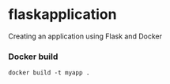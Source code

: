 # flaskapplication
Creating an application using Flask and Docker

### Docker build
```docker build -t myapp .```
